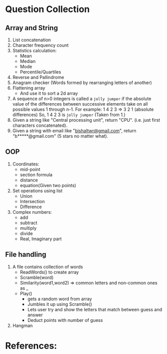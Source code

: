 # Question Collection

## Array and String

1. List concatenation
2. Character frequency count
3. Statistics calculation:
    - Mean
    - Median
    - Mode
    - Percentile/Quartiles
4. Reverse and Pallindrome
5. Anagram checker (Words formed by rearranging letters of another)
6. Flattening array
    - And use it to sort a 2d array
7. A sequence of n>0 integers is called a `jolly jumper` if the absolute  value of the differences between successive elements take on all possible values 1 through n-1. For example:
    1 4 2 3 => 3 2 1 (absolute differences)
    So, 1 4 2 3 is `jolly jumper`
    (Taken from 1.)
8. Given a string like "Central processing unit", return "CPU". (i.e. just first characters concatenated).
9. Given a string with email like "bishaltwr@gmail.com", return "b*****@gmail.com" (5 stars no matter what).

## OOP
1. Coordinates:
    - mid-point
    - section formula
    - distance
    - equation(Given two points)
2. Set operations using list
    - Union
    - Intersection
    - Difference
3. Complex numbers:
    - add
    - subtract
    - multiply
    - divide
    - Real, Imaginary part

## File handling

1. A file contains collection of words
    - ReadWords() to create array
    - Scramble(word)
    - Similarity(word1,word2) => common letters and non-common ones as _
    - Play()
        - gets a random word from array
        - Jumbles it up using Scramble()
        - Lets user try and show the letters that match between guess and answer
        - Deduct points with number of guess
2. Hangman


# References:
